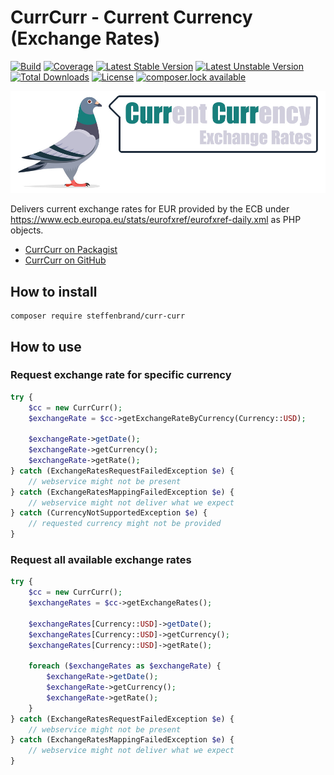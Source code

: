# CurrCurr - Current Currency (Exchange Rates)
[![Build](https://travis-ci.org/steffenbrand/curr-curr.svg?branch=master)](https://travis-ci.org/steffenbrand/curr-curr)
[![Coverage](https://codecov.io/github/steffenbrand/curr-curr/coverage.svg)](https://codecov.io/gh/steffenbrand/curr-curr)
[![Latest Stable Version](https://poser.pugx.org/steffenbrand/curr-curr/version)](https://packagist.org/packages/steffenbrand/curr-curr)
[![Latest Unstable Version](https://poser.pugx.org/steffenbrand/curr-curr/v/unstable)](//packagist.org/packages/steffenbrand/curr-curr)
[![Total Downloads](https://poser.pugx.org/steffenbrand/curr-curr/downloads)](https://packagist.org/packages/steffenbrand/curr-curr)
[![License](https://poser.pugx.org/steffenbrand/curr-curr/license)](https://packagist.org/packages/steffenbrand/curr-curr)
[![composer.lock available](https://poser.pugx.org/steffenbrand/curr-curr/composerlock)](https://packagist.org/packages/steffenbrand/curr-curr)

![CurrCurr Logo](https://github.com/steffenbrand/curr-curr/blob/master/curr-curr.jpg)

Delivers current exchange rates for EUR provided by the ECB under https://www.ecb.europa.eu/stats/eurofxref/eurofxref-daily.xml as PHP objects.

* [CurrCurr on Packagist](https://packagist.org/packages/steffenbrand/curr-curr)
* [CurrCurr on GitHub](https://github.com/steffenbrand/curr-curr)

## How to install

```
composer require steffenbrand/curr-curr
```

## How to use

### Request exchange rate for specific currency

```php
try {
    $cc = new CurrCurr();
    $exchangeRate = $cc->getExchangeRateByCurrency(Currency::USD);

    $exchangeRate->getDate();
    $exchangeRate->getCurrency();
    $exchangeRate->getRate();
} catch (ExchangeRatesRequestFailedException $e) {
    // webservice might not be present
} catch (ExchangeRatesMappingFailedException $e) {
    // webservice might not deliver what we expect
} catch (CurrencyNotSupportedException $e) {
    // requested currency might not be provided
}
```

### Request all available exchange rates

```php
try {
    $cc = new CurrCurr();
    $exchangeRates = $cc->getExchangeRates();

    $exchangeRates[Currency::USD]->getDate();
    $exchangeRates[Currency::USD]->getCurrency();
    $exchangeRates[Currency::USD]->getRate();

    foreach ($exchangeRates as $exchangeRate) {
        $exchangeRate->getDate();
        $exchangeRate->getCurrency();
        $exchangeRate->getRate();
    }
} catch (ExchangeRatesRequestFailedException $e) {
    // webservice might not be present
} catch (ExchangeRatesMappingFailedException $e) {
    // webservice might not deliver what we expect
}
```
